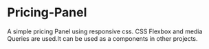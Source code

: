 # Pricing-Panel
A simple pricing Panel using responsive css.
CSS Flexbox and media Queries are used.It can be used as a components in other projects.
